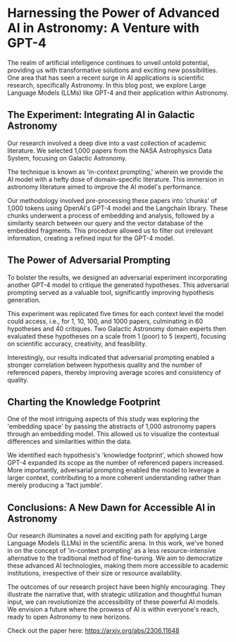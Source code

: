# Harnessing the Power of Advanced AI in Astronomy: A Venture with GPT-4

The realm of artificial intelligence continues to unveil untold potential, providing us with transformative solutions and exciting new possibilities. One area that has seen a recent surge in AI applications is scientific research, specifically Astronomy. In this blog post, we explore Large Language Models (LLMs) like GPT-4 and their application within Astronomy.

## The Experiment: Integrating AI in Galactic Astronomy
Our research involved a deep dive into a vast collection of academic literature. We selected 1,000 papers from the NASA Astrophysics Data System, focusing on Galactic Astronomy.

The technique is known as 'in-context prompting,' wherein we provide the AI model with a hefty dose of domain-specific literature. This immersion in astronomy literature aimed to improve the AI model's performance.

Our methodology involved pre-processing these papers into 'chunks' of 1,000 tokens using OpenAI's GPT-4 model and the Langchain library. These chunks underwent a process of embedding and analysis, followed by a similarity search between our query and the vector database of the embedded fragments. This procedure allowed us to filter out irrelevant information, creating a refined input for the GPT-4 model.

## The Power of Adversarial Prompting
To bolster the results, we designed an adversarial experiment incorporating another GPT-4 model to critique the generated hypotheses. This adversarial prompting served as a valuable tool, significantly improving hypothesis generation.

This experiment was replicated five times for each context level the model could access, i.e., for 1, 10, 100, and 1000 papers, culminating in 60 hypotheses and 40 critiques. Two Galactic Astronomy domain experts then evaluated these hypotheses on a scale from 1 (poor) to 5 (expert), focusing on scientific accuracy, creativity, and feasibility.

Interestingly, our results indicated that adversarial prompting enabled a stronger correlation between hypothesis quality and the number of referenced papers, thereby improving average scores and consistency of quality.

## Charting the Knowledge Footprint
One of the most intriguing aspects of this study was exploring the 'embedding space' by passing the abstracts of 1,000 astronomy papers through an embedding model. This allowed us to visualize the contextual differences and similarities within the data.

We identified each hypothesis's 'knowledge footprint', which showed how GPT-4 expanded its scope as the number of referenced papers increased. More importantly, adversarial prompting enabled the model to leverage a larger context, contributing to a more coherent understanding rather than merely producing a 'fact jumble'.

## Conclusions: A New Dawn for Accessible AI in Astronomy
Our research illuminates a novel and exciting path for applying Large Language Models (LLMs) in the scientific arena. In this work, we've honed in on the concept of 'in-context prompting' as a less resource-intensive alternative to the traditional method of fine-tuning. We aim to democratize these advanced AI technologies, making them more accessible to academic institutions, irrespective of their size or resource availability.

The outcomes of our research project have been highly encouraging. They illustrate the narrative that, with strategic utilization and thoughtful human input, we can revolutionize the accessibility of these powerful AI models. We envision a future where the prowess of AI is within everyone's reach, ready to open Astronomy to new horizons.

Check out the paper here: https://arxiv.org/abs/2306.11648

